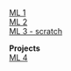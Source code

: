 [ML 1](https://machinelearningmastery.com/machine-learning-in-python-step-by-step/)  
[ML 2](https://github.com/rhiever/Data-Analysis-and-Machine-Learning-Projects/blob/master/example-data-science-notebook/Example%20Machine%20Learning%20Notebook.ipynb)  
[ML 3 - scratch](https://github.com/zotroneneis/machine_learning_basics)

**Projects**  
[ML 4](https://github.com/machine-learning-projects)
